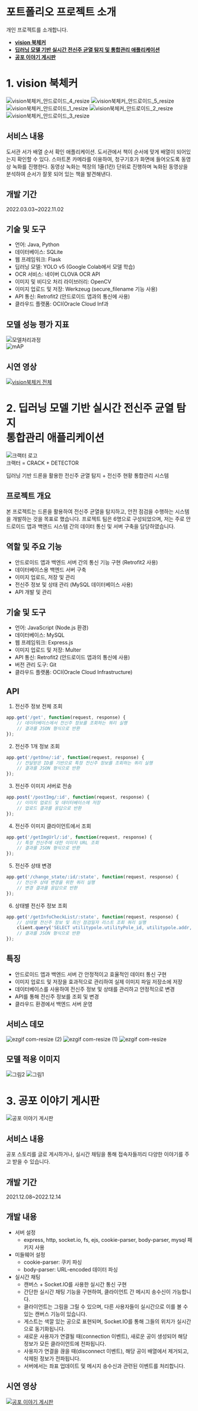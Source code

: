 # 포트폴리오 프로젝트 소개
개인 프로젝트를 소개합니다.
- [**vision 북체커**](#1-vision-북체커)
- [**딥러닝 모델 기반 실시간 전신주 균열 탐지 및 통합관리 애플리케이션**](#2-딥러닝-모델-기반-실시간-전신주-균열-탐지-통합관리-애플리케이션)
- [**공포 이야기 게시판**](#3-공포-이야기-게시판)
  
# 1. vision 북체커
![vision북체커_안드로이드_4_resize](https://github.com/taewoo1997/Portfolio/assets/108257288/583cd354-6abe-4a94-b338-72ce7c6795d2)
![vision북체커_안드로이드_5_resize](https://github.com/taewoo1997/Portfolio/assets/108257288/1900933e-609f-43d6-9568-360ab59e291e)
![vision북체커_안드로이드_1_resize](https://github.com/taewoo1997/Portfolio/assets/108257288/f0cb2770-7206-491f-863f-681616d9f6f2)
![vision북체커_안드로이드_2_resize](https://github.com/taewoo1997/Portfolio/assets/108257288/ac8ac6bc-0244-4bb9-8698-a59da8710ca7)
![vision북체커_안드로이드_3_resize](https://github.com/taewoo1997/Portfolio/assets/108257288/0ae661a3-abc1-4fc9-98ca-43791b23a390)


## 서비스 내용

도서관 서가 배열 순서 확인 애플리케이션. 도서관에서 책이 순서에 맞게 배열이 되어있는지 확인할 수 있다. 스마트폰 카메라를 이용하여, 청구기호가 화면에 들어오도록 동영상 녹화를 진행한다. 동영상 녹화는 책장의 1줄(1칸) 단위로 진행하며 녹화된 동영상을 분석하여 순서가 잘못 되어 있는 책을 발견해낸다.

## 개발 기간
2022.03.03~2022.11.02

## 기술 및 도구
- 언어: Java, Python
- 데이터베이스: SQLite
- 웹 프레임워크: Flask
- 딥러닝 모델: YOLO v5 (Google Colab에서 모델 학습)
- OCR 서비스: 네이버 CLOVA OCR API
- 이미지 및 비디오 처리 라이브러리: OpenCV
- 이미지 업로드 및 저장: Werkzeug (secure_filename 기능 사용)
- API 통신: Retrofit2 (안드로이드 앱과의 통신에 사용)
- 클라우드 플랫폼: OCI(Oracle Cloud Inf과

## 모델 성능 평가 지표
![모델처리과정](https://github.com/taewoo1997/Portfolio/assets/108257288/7cb2996c-0a99-4a25-9746-71011b39fc12)<br>
![mAP](https://github.com/taewoo1997/Portfolio/assets/108257288/80d5f5f0-17aa-40a7-af9a-0785801c7688)

## 시연 영상

[![vision북체커 전체](http://img.youtube.com/vi/-kB-40hoIMY/0.jpg)](https://youtu.be/-kB-40hoIMY)


>
> 

# 2. 딥러닝 모델 기반 실시간 전신주 균열 탐지 <br>통합관리 애플리케이션
![크랙터 로고](https://github.com/taewoo1997/Portfolio/assets/108257288/6228700d-a3e9-47f3-9bcf-bca98145344e)
<br>크랙터 = CRACK + DETECTOR 

딥러닝 기반 드론을 활용한 전신주 균열 탐지 + 전신주 현황 통합관리 시스템



## 프로젝트 개요

본 프로젝트는 드론을 활용하여 전신주 균열을 탐지하고, 안전 점검을 수행하는 시스템을 개발하는 것을 목표로 했습니다. 
프로젝트 팀은 6명으로 구성되었으며, 저는 주로 안드로이드 앱과 백엔드 시스템 간의 데이터 통신 및 서버 구축을 담당하였습니다.

## 역할 및 주요 기능

- 안드로이드 앱과 백엔드 서버 간의 통신 기능 구현 (Retrofit2 사용)
- 데이터베이스용 백엔드 서버 구축
- 이미지 업로드, 저장 및 관리
- 전신주 정보 및 상태 관리 (MySQL 데이터베이스 사용)
- API 개발 및 관리

## 기술 및 도구

- 언어: JavaScript (Node.js 환경)
- 데이터베이스: MySQL
- 웹 프레임워크: Express.js
- 이미지 업로드 및 저장: Multer
- API 통신: Retrofit2 (안드로이드 앱과의 통신에 사용)
- 버전 관리 도구: Git
- 클라우드 플랫폼: OCI(Oracle Cloud Infrastructure)

## API 

1. 전신주 정보 전체 조회
```javascript
app.get('/get', function(request, response) {
    // 데이터베이스에서 전신주 정보를 조회하는 쿼리 실행
    // 결과를 JSON 형식으로 반환
});
```
2. 전신주 1개 정보 조회
```javascript
app.get('/getOne/:id', function(request, response) {
    // 전달받은 ID를 기반으로 특정 전신주 정보를 조회하는 쿼리 실행
    // 결과를 JSON 형식으로 반환
});
```
3. 전신주 이미지 서버로 전송
```javascript
app.post('/postImg/:id', function(request, response) {
    // 이미지 업로드 및 데이터베이스에 저장
    // 업로드 결과를 응답으로 반환
});
```
4. 전신주 이미지 클라이언트에서 조회
```javascript
app.get('/getImgUrl/:id', function(request, response) {
    // 특정 전신주에 대한 이미지 URL 조회
    // 결과를 JSON 형식으로 반환
});
```
5. 전신주 상태 변경
```javascript
app.get('/change_state/:id/:state', function(request, response) {
    // 전신주 상태 변경을 위한 쿼리 실행
    // 변경 결과를 응답으로 반환
});
```
6. 상태별 전신주 정보 조회
```javascript
app.get('/getInfoCheckList/:state', function(request, response) {
    // 상태별 전신주 정보 및 최신 점검일자 리스트 조회 쿼리 실행
    client.query('SELECT utilitypole.utilityPole_id, utilitypole.addr, iu.created_date FROM utilitypole JOIN ( SELECT utilitypole.utilityPole_id, utilitypole.addr, max(img_urls.created_date) as created_date FROM utilitypole JOIN img_urls group by utilitypole.utilityPole_id) as iu ON utilitypole.utilityPole_id = iu.utilityPole_id where utilitypole.state = ? order by created_date desc;' , request.params.state ,function(error, result) {
    // 결과를 JSON 형식으로 반환
});
```

## 특징
- 안드로이드 앱과 백엔드 서버 간 안정적이고 효율적인 데이터 통신 구현
- 이미지 업로드 및 저장을 효과적으로 관리하여 실제 이미지 파일 저장소에 저장
- 데이터베이스를 사용하여 전신주 정보 및 상태를 관리하고 안정적으로 변경
- API를 통해 전신주 정보를 조회 및 변경
- 클라우드 환경에서 백엔드 서버 운영


## 서비스 데모
![ezgif com-resize (2)](https://github.com/taewoo1997/Portfolio/assets/108257288/f4ad1005-8aae-436e-82db-a9c1c205c77a)
![ezgif com-resize (1)](https://github.com/taewoo1997/Portfolio/assets/108257288/0db5a176-8644-4737-a966-08f9a33ad3d6)
![ezgif com-resize](https://github.com/taewoo1997/Portfolio/assets/108257288/5e29156c-a2bc-41bd-8ad2-af96c6cb0e82)


## 모델 적용 이미지
![그림2](https://github.com/taewoo1997/Portfolio/assets/108257288/131a970c-e456-4d1f-8827-d7d2a4cf30c5)
![그림1](https://github.com/taewoo1997/Portfolio/assets/108257288/0b364331-e4c4-4e32-9dcb-e78bfb49da6b)


>
>


# 3. 공포 이야기 게시판
![공포 이야기 게시판](https://github.com/taewoo1997/Portfolio/assets/108257288/494b3cb7-67c1-4e51-aa24-34d9c9d60295)

## 서비스 내용

공포 스토리를 글로 게시하거나, 실시간 채팅을 통해 접속자들끼리 다양한 이야기를 주고 받을 수 있습니다.

## 개발 기간

2021.12.08~2022.12.14

## 개발 내용

- 서버 설정
  - express, http, socket.io, fs, ejs, cookie-parser, body-parser, mysql 패키지 사용
- 미들웨어 설정
  - cookie-parser: 쿠키 파싱
  - body-parser: URL-encoded 데이터 파싱
- 실시간 채팅
  - 캔버스 + Socket.IO를 사용한 실시간 통신 구현
  - 간단한 실시간 채팅 기능을 구현하여, 클라이언트 간 메시지 송수신이 가능합니다.
  - 클라이언트는 그림을 그릴 수 있으며, 다른 사용자들이 실시간으로 이를 볼 수 있는 캔버스 기능이 있습니다.
  - 게스트는 색깔 있는 공으로 표현되며, Socket.IO를 통해 그들의 위치가 실시간으로 동기화됩니다.
  - 새로운 사용자가 연결될 때(connection 이벤트), 새로운 공이 생성되어 해당 정보가 모든 클라이언트에 전파됩니다.
  - 사용자가 연결을 끊을 때(disconnect 이벤트), 해당 공이 배열에서 제거되고, 삭제된 정보가 전파됩니다.
  - 서버에서는 좌표 업데이트 및 메시지 송수신과 관련된 이벤트를 처리합니다.

## 시연 영상

[![공포 이야기 게시판](http://img.youtube.com/vi/46fq8Xru1VQ/0.jpg)](https://youtu.be/46fq8Xru1VQ)
